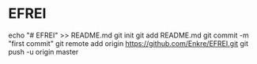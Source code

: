 # EFREI
echo "# EFREI" >> README.md
git init
git add README.md
git commit -m "first commit"
git remote add origin https://github.com/Enkre/EFREI.git
git push -u origin master
